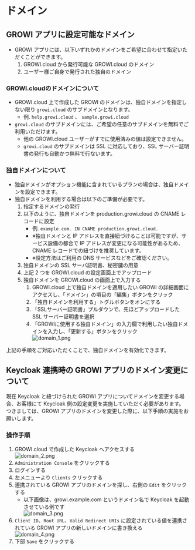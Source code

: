 # ドメイン

## GROWI アプリに設定可能なドメイン

- GROWI アプリには、以下いずれかのドメインをご希望に合わせて指定いただくことができます。
    1. GROWI.cloud から発行可能な GROWI.cloud のドメイン
    2. ユーザー様ご自身で発行された独自のドメイン

### GROWI.cloudのドメインについて

- GROWI.cloud 上で作成した GROWI のドメインは、独自ドメインを指定しない限り `growi.cloud` のサブドメインとなります。
  - 例. `help.growi.cloud` 、 `sample.growi.cloud`
- `growi.cloud` のサブドメインには、ご希望の任意のサブドメインを無料でご利用いただけます。
  - 他の GROWI.cloud ユーザーがすでに使用済みの値は設定できません。
  - `growi.cloud` のサブドメインは SSL に対応しており、SSL サーバー証明書の発行も自動かつ無料で行ないます。

### 独自ドメインについて

- 独自ドメインがオプション機能に含まれているプランの場合は、独自ドメインを設定できます。
- 独自ドメインを利用する場合は以下のご準備が必要です。
    1. 指定するドメインの発行
    2. 以下のように、独自ドメインを production.growi.cloud の CNAME レコードに設定
        - 例. `example.com. IN CNAME production.growi.cloud.`
        - ※独自ドメインと IP アドレスを直接紐づけることは可能ですが、サービス設備の都合で IP アドレスが変更になる可能性があるため、CNAME レコードでの紐づけを推奨しています。
        - ※設定方法はご利用の DNS サービスなどをご確認ください。
    3. 独自ドメインの SSL サーバ証明書、秘密鍵の用意
    4. 上記 2 つを GROWI.cloud の設定画面上でアップロード
    5. 独自ドメインを GROWI.cloud の画面上で入力する
        1. GROWI.cloud 上で独自ドメインを適用したい GROWI の詳細画面にアクセスし、「ドメイン」の項目の「編集」ボタンをクリック
        3. 「独自ドメインを利用する」トグルボタンをオンにする
        4. 「SSLサーバー証明書」プルダウンで、先ほどアップロードした SSL サーバー証明書を選択
        5. 「GROWIに使用する独自ドメイン」の入力欄で利用したい独自ドメインを入力し、「更新する」ボタンをクリック  
![domain_1.png](/assets/images/ja/domain_1.png)

上記の手順をご対応いただくことで、独自ドメインを有効化できます。

## Keycloak 連携時の GROWI アプリのドメイン変更について

現在 Keycloak と紐づけられた GROWI アプリについてドメインを変更する場合、お客様にて Keycloak 側の設定変更を実施していただく必要があります。  
つきましては、GROWI アプリのドメインを変更した際に、以下手順の実施をお願いします。

### 操作手順
<!-- textlint-disable weseek/ja-no-mixed-period -->
1. GROWI.cloud で作成した Keycloak へアクセスする  
![domain_2.png](/assets/images/ja/domain_2.png)
2. `Administration Console` をクリックする
3. ログインする
4. 左メニューより `Clients` クリックする
5. 連携されている GROWI アプリのドメインを探し、右側の `Edit` をクリックする
    - 以下画像は、growi.example.com というドメイン名で Keycloak を起動させている例です  
![domain_3.png](/assets/images/ja/domain_3.png)
6. `Client ID`、`Root URL`、`Valid Redirect URIs` に設定されている値を連携されている GROWI アプリの新しいドメインに書き換える  
![domain_4.png](/assets/images/ja/domain_4.png)
7. 下部 `Save` をクリックする
<!-- textlint-enable weseek/ja-no-mixed-period -->